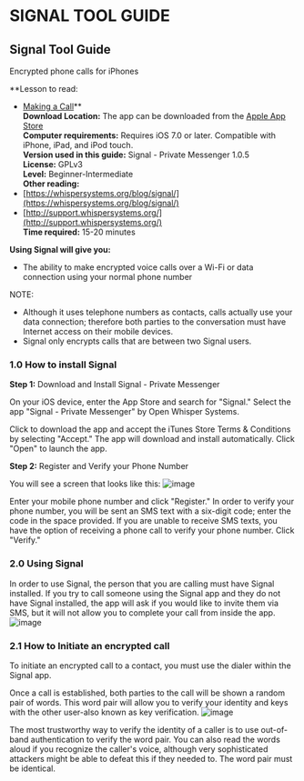 [Title]: # ()
[Order]: # (0)

# SIGNAL TOOL GUIDE

## Signal Tool Guide   
Encrypted phone calls for iPhones 

**Lesson to read:   
- [Making a Call](umbrella://lesson/making-a-call)**  
**Download Location:** The app can be downloaded from the [Apple App Store](https://itunes.apple.com/us/app/signal-private-messenger/id874139669?mt=8)  
**Computer requirements:** Requires iOS 7.0 or later. Compatible with iPhone, iPad, and iPod touch.  
**Version used in this guide:** Signal - Private Messenger 1.0.5  
**License:** GPLv3  
**Level:** Beginner-Intermediate  
**Other reading:**  
- [https://whispersystems.org/blog/signal/](https://whispersystems.org/blog/signal/)  
- [http://support.whispersystems.org/](http://support.whispersystems.org/)  
**Time required:** 15-20 minutes

**Using Signal will give you:**  
- The ability to make encrypted voice calls over a Wi-Fi or data connection using your normal phone number

NOTE:   
- Although it uses telephone numbers as contacts, calls actually use your data connection; therefore both parties to the conversation must have Internet access on their mobile devices.  
- Signal only encrypts calls that are between two Signal users. 

### 1.0 How to install Signal 

**Step 1:** Download and Install Signal - Private Messenger

On your iOS device, enter the App Store and search for "Signal." Select the app "Signal - Private Messenger" by Open Whisper Systems.

Click to download the app and accept the iTunes Store Terms & Conditions by selecting "Accept." The app will download and install automatically. Click "Open" to launch the app.

**Step 2:** Register and Verify your Phone Number

You will see a screen that looks like this:
![image](tool_signal1.png)

Enter your mobile phone number and click "Register." In order to verify your phone number, you will be sent an SMS text with a six-digit code; enter the code in the space provided. If you are unable to receive SMS texts, you have the option of receiving a phone call to verify your phone number. Click "Verify."

### 2.0 Using Signal

In order to use Signal, the person that you are calling must have Signal installed. If you try to call someone using the Signal app and they do not have Signal installed, the app will ask if you would like to invite them via SMS, but it will not allow you to complete your call from inside the app.
![image](tool_signal2.png)

### 2.1 How to Initiate an encrypted call

To initiate an encrypted call to a contact, you must use the dialer within the Signal app. 

Once a call is established, both parties to the call will be shown a random pair of words. This word pair will allow you to verify your identity and keys with the other user-also known as key verification.
![image](tool_signal3.png)

The most trustworthy way to verify the identity of a caller is to use out-of-band authentication to verify the word pair. You can also read the words aloud if you recognize the caller's voice, although very sophisticated attackers might be able to defeat this if they needed to. The word pair must be identical.
